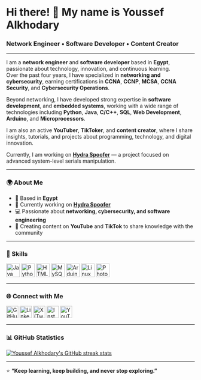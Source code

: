 # Hi there! 👋 My name is Youssef Alkhodary  
### Network Engineer • Software Developer • Content Creator  

---

I am a **network engineer** and **software developer** based in **Egypt**, passionate about technology, innovation, and continuous learning.  
Over the past four years, I have specialized in **networking and cybersecurity**, earning certifications in **CCNA**, **CCNP**, **MCSA**, **CCNA Security**, and **Cybersecurity Operations**.  

Beyond networking, I have developed strong expertise in **software development**, and **embedded systems**, working with a wide range of technologies including **Python**, **Java**, **C/C++**, **SQL**, **Web Development**, **Arduino**, and **Microprocessors**.  

I am also an active **YouTuber**, **TikToker**, and **content creator**, where I share insights, tutorials, and projects about programming, technology, and digital innovation.  

Currently, I am working on **[Hydra Spoofer](#)** — a project focused on advanced system-level serials manipulation.

---

### 🌍 About Me
- 📍 Based in **Egypt**  
- 🚀 Currently working on **[Hydra Spoofer](#)**  
- 💻 Passionate about **networking, cybersecurity, and software engineering**  
- 🎥 Creating content on **YouTube** and **TikTok** to share knowledge with the community  

---

### 🧠 Skills

<p align="left">
<a href="https://www.oracle.com/java/" target="_blank"><img src="https://raw.githubusercontent.com/danielcranney/readme-generator/main/public/icons/skills/java-colored.svg" width="36" height="36" alt="Java" /></a>
<a href="https://www.python.org/" target="_blank"><img src="https://raw.githubusercontent.com/danielcranney/readme-generator/main/public/icons/skills/python-colored.svg" width="36" height="36" alt="Python" /></a>
<a href="https://developer.mozilla.org/en-US/docs/Glossary/HTML5" target="_blank"><img src="https://raw.githubusercontent.com/danielcranney/readme-generator/main/public/icons/skills/html5-colored.svg" width="36" height="36" alt="HTML5" /></a>
<a href="https://www.mysql.com/" target="_blank"><img src="https://raw.githubusercontent.com/danielcranney/readme-generator/main/public/icons/skills/mysql-colored.svg" width="36" height="36" alt="MySQL" /></a>
<a href="https://store.arduino.cc/" target="_blank"><img src="https://raw.githubusercontent.com/danielcranney/readme-generator/main/public/icons/skills/arduino-colored.svg" width="36" height="36" alt="Arduino" /></a>
<a href="https://www.linux.org" target="_blank"><img src="https://raw.githubusercontent.com/danielcranney/readme-generator/main/public/icons/skills/linux-colored.svg" width="36" height="36" alt="Linux" /></a>
<a href="https://www.adobe.com/products/photoshop.html" target="_blank"><img src="https://raw.githubusercontent.com/danielcranney/readme-generator/main/public/icons/skills/photoshop-colored.svg" width="36" height="36" alt="Photoshop" /></a>
</p>

---

### 🌐 Connect with Me

<p align="left">
<a href="https://github.com/UserJoo9" target="_blank"><img src="https://raw.githubusercontent.com/danielcranney/readme-generator/main/public/icons/socials/github.svg" width="32" height="32" alt="GitHub" /></a>
<a href="https://www.linkedin.com/in/youssef-alkhodary-36b0311b6/" target="_blank"><img src="https://raw.githubusercontent.com/danielcranney/readme-generator/main/public/icons/socials/linkedin.svg" width="32" height="32" alt="LinkedIn" /></a>
<a href="https://x.com/_Alkhodary_" target="_blank"><img src="https://raw.githubusercontent.com/danielcranney/readme-generator/main/public/icons/socials/twitter.svg" width="32" height="32" alt="X (Twitter)" /></a>
<a href="https://www.instagram.com/youssefalkhodary1" target="_blank"><img src="https://raw.githubusercontent.com/danielcranney/readme-generator/main/public/icons/socials/instagram.svg" width="32" height="32" alt="Instagram" /></a>
<a href="https://www.youtube.com/@youssefalkhodary" target="_blank"><img src="https://raw.githubusercontent.com/danielcranney/readme-generator/main/public/icons/socials/youtube.svg" width="32" height="32" alt="YouTube" /></a>
</p>

---

### 📊 GitHub Statistics

<a href="https://github.com/UserJoo9">
  <img src="https://github-readme-streak-stats.herokuapp.com/?user=UserJoo9&stroke=ffffff&background=1c1917&ring=0891b2&fire=0891b2&currStreakNum=ffffff&currStreakLabel=0891b2&sideNums=ffffff&sideLabels=ffffff&dates=ffffff&hide_border=true" alt="Youssef Alkhodary's GitHub streak stats" />
</a>

---

⭐ **“Keep learning, keep building, and never stop exploring.”**
